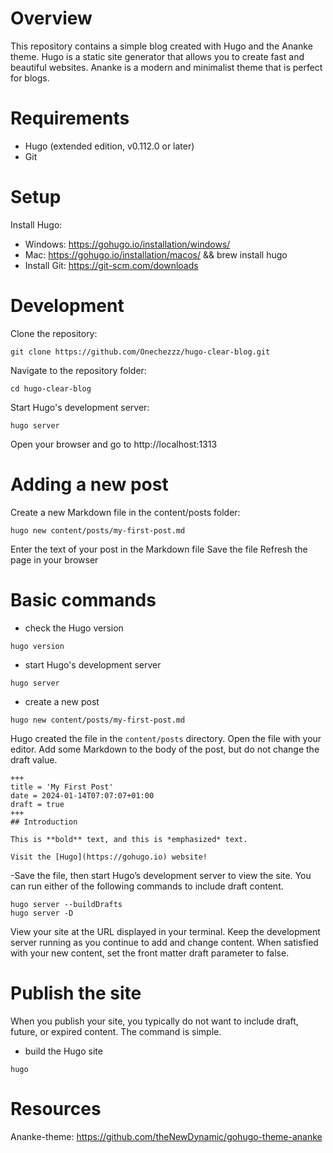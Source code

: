 # Overview
This repository contains a simple blog created with Hugo and the Ananke theme. Hugo is a static site generator that allows you to create fast and beautiful websites. Ananke is a modern and minimalist theme that is perfect for blogs.

# Requirements
- Hugo (extended edition, v0.112.0 or later)
- Git
# Setup
Install Hugo:
- Windows: https://gohugo.io/installation/windows/
- Mac: https://gohugo.io/installation/macos/ && brew install hugo
- Install Git: https://git-scm.com/downloads
# Development
Clone the repository: 
```
git clone https://github.com/Onechezzz/hugo-clear-blog.git
```
Navigate to the repository folder: 
```
cd hugo-clear-blog
```
Start Hugo's development server: 
```
hugo server
```
Open your browser and go to http://localhost:1313
# Adding a new post
Create a new Markdown file in the content/posts folder: 
```
hugo new content/posts/my-first-post.md
```
Enter the text of your post in the Markdown file
Save the file
Refresh the page in your browser

# Basic commands
- check the Hugo version
``` 
hugo version 
```
 - start Hugo's development server
``` 
hugo server 
```

- create a new post
``` 
hugo new content/posts/my-first-post.md 
```
Hugo created the file in the ``` content/posts ``` directory. Open the file with your editor.
Add some Markdown to the body of the post, but do not change the draft value.
```
+++
title = 'My First Post'
date = 2024-01-14T07:07:07+01:00
draft = true
+++
## Introduction

This is **bold** text, and this is *emphasized* text.

Visit the [Hugo](https://gohugo.io) website!
```
-Save the file, then start Hugo’s development server to view the site. You can run either of the following commands to include draft content.
```
hugo server --buildDrafts
hugo server -D
```
View your site at the URL displayed in your terminal. Keep the development server running as you continue to add and change content.
When satisfied with your new content, set the front matter draft parameter to false.

# Publish the site
When you publish your site, you typically do not want to include draft, future, or expired content. The command is simple.
- build the Hugo site
``` 
hugo 
```

# Resources
Ananke-theme: https://github.com/theNewDynamic/gohugo-theme-ananke
